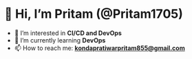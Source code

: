 # 👋 Hi, I’m Pritam (@Pritam1705)  
- 👀 I’m interested in **CI/CD and DevOps**  
- 🌱 I’m currently learning **DevOps**  
- 📫 How to reach me: **kondapratiwarpritam855@gmail.com**  

<!---
Pritam1705/Pritam1705 is a ✨ special ✨ repository because its `README.md` (this file) appears on your GitHub profile.
You can click the Preview link to take a look at your changes.
--->
